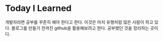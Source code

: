 # Today I Learned
개발자라면 공부를 꾸준히 해야 한다고 한다. 이것은 마치 유행처럼 많은 사람이 하고 있다.
블로그를 만들기 전까진 github을 활용해보려고 한다. 공부했던 것을 정리하는 곳이다.

